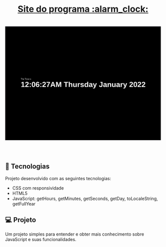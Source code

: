 <h1 align="center">
  <a href="https://samucatezu.github.io/jsClock/">Site do programa :alarm_clock: </a>
</h1>

<h1 align="center">
  <img alt="jsclock" title="jsclock" src="./.github/example.png"  />
</h1>

<br/>

## 🚀 Tecnologias
Projeto desenvolvido com as seguintes tecnologias:

- CSS com responsividade
- HTML5
- JavaScript: getHours, getMinutes, getSeconds, getDay, toLocaleString, getFullYear


## 💻 Projeto

Um projeto simples para entender e obter mais conhecimento sobre JavaScript e suas funcionalidades.
